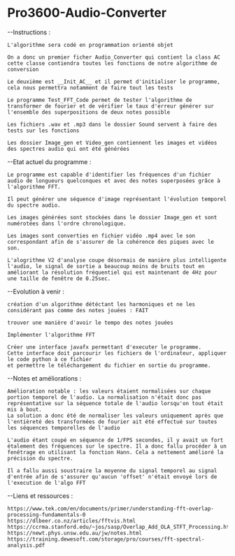 # Pro3600-Audio-Converter

--Instructions :

    L'algorithme sera codé en programmation orienté objet
    
    On a donc un premier ficher Audio_Converter qui contient la class AC
    cette classe contiendra toutes les fonctions de notre algorithme de conversion

    Le deuxième est __Init_AC__ et il permet d'initialiser le programme, cela nous permettra notamment de faire tout les tests
    
    Le programme Test_FFT_Code permet de tester l'algorithme de transformer de fourier et de vérifier le taux d'erreur générer sur l'ensemble des superpositions de deux notes possible

    Les fichiers .wav et .mp3 dans le dossier Sound servent à faire des tests sur les fonctions
    
    Les dossier Image_gen et Video_gen contiennent les images et vidéos des spectres audio qui ont été générées

--Etat actuel du programme : 

    Le programme est capable d'identifier les fréquences d'un fichier audio de longueurs quelconques et avec des notes superposées grâce à l'algorithme FFT.
    
    Il peut générer une séquence d'image représentant l'évolution temporel du spectre audio.
   
    Les images générées sont stockées dans le dossier Image_gen et sont numérotées dans l'ordre chronologique.
    
    Les images sont converties en fichier vidéo .mp4 avec le son correspondant afin de s'assurer de la cohérence des piques avec le son.
    
    L'alogrithme V2 d'analyse coupe désormais de manière plus intelligente l'audio, le signal de sortie a beaucoup moins de bruits tout en améliorant la résolution fréquentiel qui est maintenant de 4Hz pour une taille de fenêtre de 0.25sec.

--Evolution à venir :

    création d'un algorithme détéctant les harmoniques et ne les considérant pas comme des notes jouées : FAIT
    
    trouver une manière d'avoir le tempo des notes jouées
    
    Implémenter l'algorithme FFT
    
    Créer une interface javafx permettant d'executer le programme. 
    Cette interface doit parcourir les fichiers de l'ordinateur, appliquer le code python à ce fichier 
    et permettre le téléchargement du fichier en sortie du programme. 
    
--Notes et améliorations :
    
    
    Amélioration notable : les valeurs étaient normalisées sur chaque portion temporel de l'audio. La normalisation n'était donc pas représentative sur la séquence totale de l'audio lorsqu'on tout était mis à bout.
    La solution a donc été de normaliser les valeurs uniquement après que l'entièreté des transformées de fourier ait été effectué sur toutes les séquences temporelles de l'audio
    
    L'audio étant coupé en séquence de 1/FPS secondes, il y avait un fort étalement des fréquences sur le spectre. Il a donc fallu procéder à un fenêtrage en utilisant la fonction Hann. Cela a nettement amélioré la précision du spectre.
    
    Il a fallu aussi soustraire la moyenne du signal temporel au signal d'entrée afin de s'assurer qu'aucun 'offset' n'était envoyé lors de l'execution de l'algo FFT
   
--Liens et ressources : 
    
    https://www.tek.com/en/documents/primer/understanding-fft-overlap-processing-fundamentals-0
    https://dlbeer.co.nz/articles/fftvis.html
    https://ccrma.stanford.edu/~jos/sasp/Overlap_Add_OLA_STFT_Processing.html
    https://newt.phys.unsw.edu.au/jw/notes.html
    https://training.dewesoft.com/storage/pro/courses/fft-spectral-analysis.pdf
